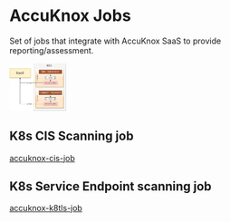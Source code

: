 # AccuKnox Jobs

Set of jobs that integrate with AccuKnox SaaS to provide reporting/assessment.

<img src="res/arch.png" width="100">

## K8s CIS Scanning job

[accuknox-cis-job](accuknox-cis-job)

## K8s Service Endpoint scanning job

[accuknox-k8tls-job](accuknox-k8tls-job)
